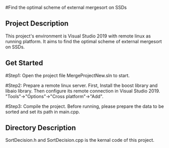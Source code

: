 #Find the optimal scheme of external mergesort on SSDs
## Project Description
This project's environment is Visual Studio 2019 with remote linux as running platform. It aims to find the optimal scheme of external mergesort on SSDs. 
## Get Started
#Step1: Open the project file MergeProjectNew.sln to start.

#Step2: Prepare a remote linux server. First, Install the boost library and libaio library. Then configure its remote connection in Visual Studio 2019. "Tools"->"Options"->"Cross platform"->"Add".

#Step3: Compile the project. Before running, please prepare the data to be sorted and set its path in main.cpp.
## Directory Description
SortDecision.h and SortDecision.cpp is the kernal code of this project.
